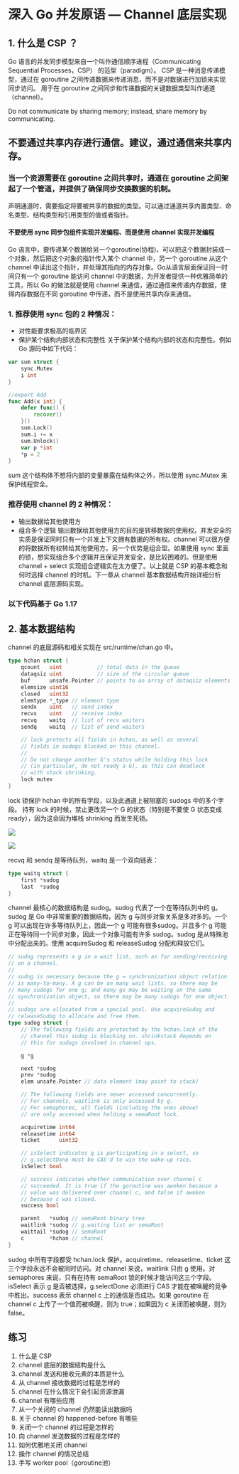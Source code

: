 
# 深入 Go 并发原语 — Channel 底层实现



## 1. 什么是 CSP ？

Go 语言的并发同步模型来自一个叫作通信顺序进程（Communicating Sequential Processes，CSP） 的范型（paradigm）。
CSP 是一种消息传递模型，通过在 goroutine 之间传递数据来传递消息，而不是对数据进行加锁来实现同步访问。
用于在 goroutine 之间同步和传递数据的关键数据类型叫作通道（channel）。


Do not communicate by sharing memory; instead, share memory by communicating.
## 不要通过共享内存进行通信。建议，通过通信来共享内存。

### 当一个资源需要在 goroutine 之间共享时，通道在 goroutine 之间架起了一个管道，并提供了确保同步交换数据的机制。

声明通道时，需要指定将要被共享的数据的类型。可以通过通道共享内置类型、命名类型、结构类型和引用类型的值或者指针。

#### 不要使用 sync 同步包组件实现并发编程、而是使用 channel 实现并发编程

Go 语言中，要传递某个数据给另一个goroutine(协程)，可以把这个数据封装成一个对象，然后把这个对象的指针传入某个 channel 中，另一个 goroutine 从这个 channel 中读出这个指针，并处理其指向的内存对象。Go从语言层面保证同一时间只有一个 goroutine 能访问 channel 中的数据，为开发者提供一种优雅简单的工具，所以 Go 的做法就是使用 channel 来通信，通过通信来传递内存数据，使得内存数据在不同 goroutine 中传递，而不是使用共享内存来通信。





### 1. 推荐使用 sync 包的 2 种情况：

- 对性能要求极高的临界区
- 保护某个结构内部状态和完整性
关于保护某个结构内部的状态和完整性。例如 Go 源码中如下代码：

```go
var sum struct {
	sync.Mutex
	i int
}

//export Add
func Add(x int) {
	defer func() {
		recover()
	}()
	sum.Lock()
	sum.i += x
	sum.Unlock()
	var p *int
	*p = 2
}
```
sum 这个结构体不想将内部的变量暴露在结构体之外，所以使用 sync.Mutex 来保护线程安全。

### 推荐使用 channel 的 2 种情况：

- 输出数据给其他使用方
- 组合多个逻辑
输出数据给其他使用方的目的是转移数据的使用权。并发安全的实质是保证同时只有一个并发上下文拥有数据的所有权。channel 可以很方便的将数据所有权转给其他使用方。另一个优势是组合型。如果使用 sync 里面的锁，想实现组合多个逻辑并且保证并发安全，是比较困难的。但是使用 channel + select 实现组合逻辑实在太方便了。以上就是 CSP 的基本概念和何时选择 channel 的时机。下一章从 channel 基本数据结构开始详细分析 channel 底层源码实现。


### 以下代码基于 Go 1.17


## 2. 基本数据结构
channel 的底层源码和相关实现在 src/runtime/chan.go 中。

```go
type hchan struct {
	qcount   uint           // total data in the queue
	dataqsiz uint           // size of the circular queue
	buf      unsafe.Pointer // points to an array of dataqsiz elements
	elemsize uint16
	closed   uint32
	elemtype *_type // element type
	sendx    uint   // send index
	recvx    uint   // receive index
	recvq    waitq  // list of recv waiters
	sendq    waitq  // list of send waiters

	// lock protects all fields in hchan, as well as several
	// fields in sudogs blocked on this channel.
	//
	// Do not change another G's status while holding this lock
	// (in particular, do not ready a G), as this can deadlock
	// with stack shrinking.
	lock mutex
}
```

lock 锁保护 hchan 中的所有字段，以及此通道上被阻塞的 sudogs 中的多个字段。
持有 lock 的时候，禁止更改另一个 G 的状态（特别是不要使 G 状态变成ready），因为这会因为堆栈 shrinking 而发生死锁。




![](./images/chan1.png)


![](./images/chan2.png)



recvq 和 sendq 是等待队列，waitq 是一个双向链表：

```go
type waitq struct {
	first *sudog
	last  *sudog
}
```

channel 最核心的数据结构是 sudog。sudog 代表了一个在等待队列中的 g。sudog 是 Go 中非常重要的数据结构，因为 g 与同步对象关系是多对多的。一个 g 可以出现在许多等待队列上，因此一个 g 可能有很多sudog。并且多个 g 可能正在等待同一个同步对象，因此一个对象可能有许多 sudog。sudog 是从特殊池中分配出来的。使用 acquireSudog 和 releaseSudog 分配和释放它们。


```go
// sudog represents a g in a wait list, such as for sending/receiving
// on a channel.
//
// sudog is necessary because the g ↔ synchronization object relation
// is many-to-many. A g can be on many wait lists, so there may be
// many sudogs for one g; and many gs may be waiting on the same
// synchronization object, so there may be many sudogs for one object.
//
// sudogs are allocated from a special pool. Use acquireSudog and
// releaseSudog to allocate and free them.
type sudog struct {
	// The following fields are protected by the hchan.lock of the
	// channel this sudog is blocking on. shrinkstack depends on
	// this for sudogs involved in channel ops.

	g *g

	next *sudog
	prev *sudog
	elem unsafe.Pointer // data element (may point to stack)

	// The following fields are never accessed concurrently.
	// For channels, waitlink is only accessed by g.
	// For semaphores, all fields (including the ones above)
	// are only accessed when holding a semaRoot lock.

	acquiretime int64
	releasetime int64
	ticket      uint32

	// isSelect indicates g is participating in a select, so
	// g.selectDone must be CAS'd to win the wake-up race.
	isSelect bool

	// success indicates whether communication over channel c
	// succeeded. It is true if the goroutine was awoken because a
	// value was delivered over channel c, and false if awoken
	// because c was closed.
	success bool

	parent   *sudog // semaRoot binary tree
	waitlink *sudog // g.waiting list or semaRoot
	waittail *sudog // semaRoot
	c        *hchan // channel
}
```

sudog 中所有字段都受 hchan.lock 保护。acquiretime、releasetime、ticket 这三个字段永远不会被同时访问。对 channel 来说，waitlink 只由 g 使用。对 semaphores 来说，只有在持有 semaRoot 锁的时候才能访问这三个字段。isSelect 表示 g 是否被选择，g.selectDone 必须进行 CAS 才能在被唤醒的竞争中胜出。success 表示 channel c 上的通信是否成功。如果 goroutine 在 channel c 上传了一个值而被唤醒，则为 true；如果因为 c 关闭而被唤醒，则为 false。


























## 练习

1. 什么是 CSP
2. channel 底层的数据结构是什么
3. channel 发送和接收元素的本质是什么
4. 从 channel 接收数据的过程是怎样的
5. channel 在什么情况下会引起资源泄漏
6. channel 有哪些应用
7. 从一个关闭的 channel 仍然能读出数据吗
8. 关于 channel 的 happened-before 有哪些
9. 关闭一个 channel 的过程是怎样的
10. 向 channel 发送数据的过程是怎样的
11. 如何优雅地关闭 channel
12. 操作 channel 的情况总结
13. 手写 worker pool（goroutine池）





